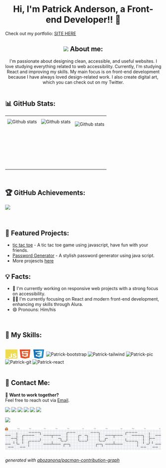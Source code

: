 <h1 align="center">Hi, I'm Patrick Anderson, a Front-end Developer!! 👋</h1>

Check out my portfolio: <a href="https://patrickdsants.github.io/meu-portifolio/">SITE HERE</a>

<div align="center">
   <h2 align="center"><img src="https://media.giphy.com/media/4BJCvMoLPePq8/giphy.gif" height="120px"> About me:</h2>
  
 I'm passionate about designing clean, accessible, and useful websites. I love studying everything related to web accessibility. Currently, I'm studying React and improving my skills. My main focus is on front-end development because I have always loved design-related work. I also create digital art, which you can check out on my Twitter.
 <br><br>
</div>

## 📊 GitHub Stats:
  
<table>
  <tr>
    <td>
      <img
        align="left"
        src="https://github-readme-stats.vercel.app/api?username=PatrickDSants&theme=radical&hide_border=true&include_all_commits=true&count_private=true"
        alt="Github stats" height="150px"
      />
    </td>
    <td>
      <img
        align="left"
        src="https://github-readme-streak-stats.herokuapp.com/?user=PatrickDSants&theme=radical&hide_border=true"
        alt="Github stats" height="150px"
      />
    </td>
    <td>
      <br />
      <img
        align="left"
        src="https://github-readme-stats.vercel.app/api/top-langs/?username=PatrickDSants&theme=radical&hide_border=true&include_all_commits=true&count_private=true&layout=compact"
        alt="Github stats" height="150px"
      />
    </td>
  </tr>
</table>
  <br>

## 🏆 GitHub Achievements:

  ![](https://github-profile-trophy.vercel.app/?username=PatrickDSants&theme=radical&no-frame=false&no-bg=true&margin-w=4)

<p align="center">
 <a href="https://visitcount.itsvg.in">
 
 </a>
</p>
</br>
  
## 🔄 Featured Projects:
- [tic tac toe](https://jogodavelha-ruby.vercel.app/) - A tic tac toe game using javascript, have fun with your friends.
- [Password Generator](https://patrickdsants.github.io/PasswordGenerator/) - A stylish password generator using java script.
- More projescts <a href="https://portifolio-sepia-rho.vercel.app/">here</a>

## 💡 Facts:
- 🎨 I'm currently working on responsive web projects with a strong focus on accessibility.<br>
- 👨‍💻 I'm currently focusing on React and modern front-end development, enhancing my skills through Alura.<br>
- 😄 Pronouns: Him/his
<br>
  
## 🌟 My Skills:
<div>
 <div style="display: inline_block"><br>
  <img align="center" alt="Patrick-Js" height="30" width="40" src="https://raw.githubusercontent.com/devicons/devicon/master/icons/javascript/javascript-plain.svg">
  <img align="center" alt="Patrick-HTML" height="30" width="40" src="https://raw.githubusercontent.com/devicons/devicon/master/icons/html5/html5-original.svg">
  <img align="center" alt="Patrick-CSS" height="30" width="40" src="https://raw.githubusercontent.com/devicons/devicon/master/icons/css3/css3-original.svg">
  <img align="center" alt="Patrick-bootstrap" height="30" width="40" src="https://cdn.jsdelivr.net/gh/devicons/devicon@latest/icons/bootstrap/bootstrap-original.svg">
  <img align="center" alt="Patrick-tailwind" height="30" width="40" src="https://img.icons8.com/plasticine/100/tailwind_css.png" alt="tailwind_css"/>
  <img align="center" alt="Patrick-pic" src="https://media.discordapp.net/attachments/893669845936250883/927644059978334218/Design_sem_nome_1.gif?width=200&height=200">
  <img  align="center" alt="Patrick-git" height="30" width="40" src="https://cdn.jsdelivr.net/gh/devicons/devicon/icons/git/git-original.svg" />
<img  align="center" alt="Patrick-react" height="30" width="40" src="https://cdn.jsdelivr.net/gh/devicons/devicon@latest/icons/react/react-original.svg" />
</div>
</div>
<br>
  
## 📢 Contact Me:

💍 **Want to work together?**  
Feel free to reach out via [Email](mailto:patrickandersonn29@gmail.com).
  
  <div> 
  <a href="https://www.youtube.com/channel/UCZk8xkh8XNog0JhsKX7Ditg" target="_blank"><img src="https://img.shields.io/badge/YouTube-FF0000?style=for-the-badge&logo=youtube&logoColor=white" target="_blank"></a>
  <a href="https://www.instagram.com/patrkx/" target="_blank"><img src="https://img.shields.io/badge/-Instagram-%23E4405F?style=for-the-badge&logo=instagram&logoColor=white" target="_blank"></a>
  <a href="https://www.twitch.tv/patrickdsants" target="_blank"><img src="https://img.shields.io/badge/Twitch-9146FF?style=for-the-badge&logo=twitch&logoColor=white" target="_blank"></a>
 <a href="https://discord.com/channels/@me" target="_blank"><img src="https://img.shields.io/badge/Discord-7289DA?style=for-the-badge&logo=discord&logoColor=white" target="_blank"></a> 
  <a href = "mailto:patrickandersonn29@gmail.com"><img src="https://img.shields.io/badge/-Gmail-%23333?style=for-the-badge&logo=gmail&logoColor=white" target="_blank"></a>
  <a href="https://www.linkedin.com/in/patrick-anderson-45384a220/" target="_blank"><img src="https://img.shields.io/badge/-LinkedIn-%230077B5?style=for-the-badge&logo=linkedin&logoColor=white" target="_blank"></a>
 </div>
 
  ![](https://komarev.com/ghpvc/?username=Patrickdsants&color=blueviolet&style=flat-square)

<picture>
  <source media="(prefers-color-scheme: dark)" srcset="https://raw.githubusercontent.com/PatrickDSants/PatrickDSants/output/pacman-contribution-graph-dark.svg">
  <source media="(prefers-color-scheme: light)" srcset="https://raw.githubusercontent.com/PatrickDSants/PatrickDSants/output/pacman-contribution-graph.svg">
  <img alt="pacman contribution graph" src="https://raw.githubusercontent.com/PatrickDSants/PatrickDSants/output/pacman-contribution-graph.svg">
</picture>

_generated with [abozanona/pacman-contribution-graph](https://abozanona.github.io/pacman-contribution-graph/)_



  
  
